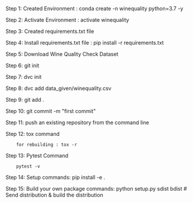 Step 1: Created Environment : conda create -n winequality python=3.7 -y


Step 2: Activate Environment : activate winequality


Step 3: Created requirements.txt file


Step 4: Install requirements.txt file : pip install -r requirements.txt


Step 5: Download Wine Quality Check Dataset


Step 6: git init 


Step 7: dvc init


Step 8: dvc add data_given/winequality.csv


Step 9: git add .


Step 10: git commit -m "first commit"


Step 11: push an existing repository from the command line


Step 12: tox command

        for rebuilding : tox -r 

Step 13: Pytest Command
        
        pytest -v 

Step 14: Setup commands: pip install -e .

Step 15: Build your own package commands: python setup.py sdist bdist # Send distribution & build the distribution



